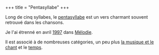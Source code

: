 +++
title = "Pentasyllabe"
+++

Long de cinq syllabes, le [pentasyllabe](https://fr.wikipedia.org/wiki/Pentasyllabe) est un vers charmant souvent retrouvé dans les chansons.

Je l'ai étrenné en avril [1997](../1997) dans [Mélodie](../../seasons/3_troisieme_saison/melodie).

Il est associé à de nombreuses catégories, un peu plus [la musique et le chant](/categories/musique-et-chant) et le [temps](/categories/temps).
